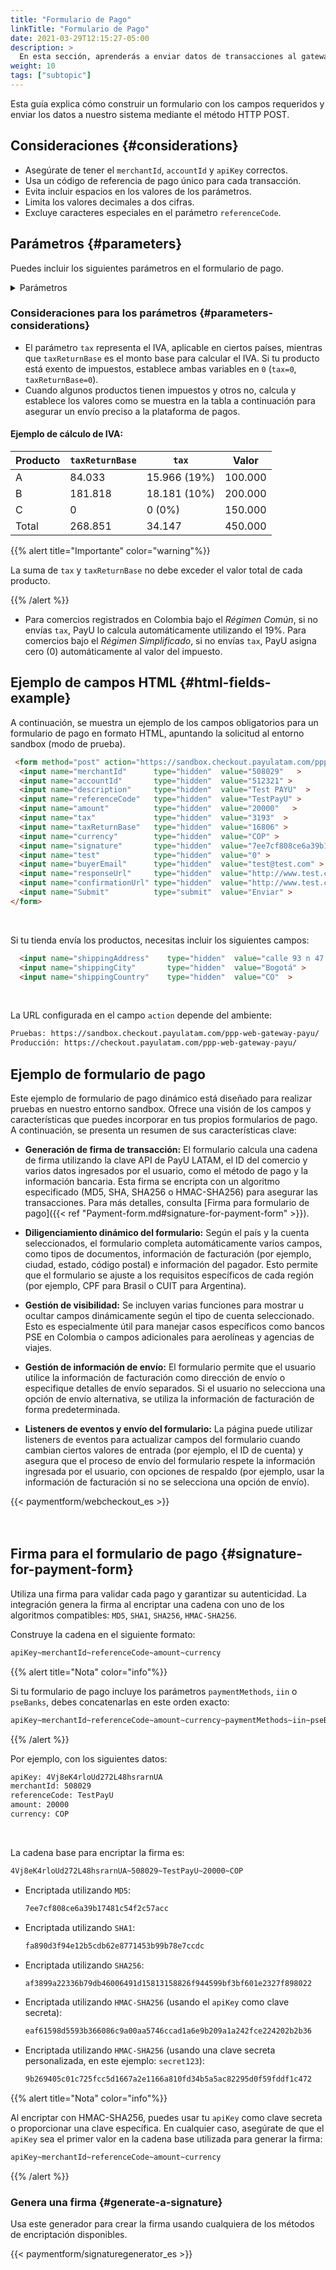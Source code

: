 ```yaml
---
title: "Formulario de Pago"
linkTitle: "Formulario de Pago"
date: 2021-03-29T12:15:27-05:00
description: >
  En esta sección, aprenderás a enviar datos de transacciones al gateway de pagos de PayU utilizando un formulario HTML.
weight: 10
tags: ["subtopic"]
---
```

<script src="/js/searchcodes.js"></script>

Esta guía explica cómo construir un formulario con los campos requeridos y enviar los datos a nuestro sistema mediante el método HTTP POST.

## Consideraciones {#considerations}

* Asegúrate de tener el `merchantId`, `accountId` y `apiKey` correctos.
* Usa un código de referencia de pago único para cada transacción.
* Evita incluir espacios en los valores de los parámetros.
* Limita los valores decimales a dos cifras.
* Excluye caracteres especiales en el parámetro `referenceCode`.

## Parámetros {#parameters}

Puedes incluir los siguientes parámetros en el formulario de pago.

<details>

<summary>Parámetros</summary>

<label for="table1" class="showMandatory"><input type="checkbox" id="table1" name="table1" value="true" onchange="showMandatory(this)"> Mostrar solo campos obligatorios</label>

<br>

<div class="variables"></div>

| Campo | Tipo | Tamaño | Descripción | Obligatorio |
|-|-|-|-|:-:|
| `lng` | Alfanumérico | 3 | Idioma para la pasarela de pagos. <br>[Ver idiomas admitidos]({{< ref "response-codes-and-variables.html#supported-languages" >}}). | No |
| `merchantId` | Numérico | 12 | Número de ID único asignado a tu tienda en el sistema de PayU. Puedes encontrar este número en el correo electrónico de creación de la cuenta. | Sí |
| `accountId` | Numérico | 6 | ID asociado con la cuenta de usuario en cada país. Determina los métodos de pago disponibles para el país correspondiente. | Sí |
| `algorithmSignature` | Alfanumérico | 255 | Algoritmo de hash utilizado para crear la firma digital (campo `signature`). Opciones disponibles: `MD5`, `SHA`, `SHA256` o `HMAC-SHA256`. | No |
| `signature` | Alfanumérico | 255 | Firma digital para la transacción. Consulta [Firma para el formulario de pago]({{< ref "payment-form.md#signature-for-payment-form" >}}) para obtener instrucciones. | Sí |
| `sourceUrl` | Alfanumérico | 255 | URL de origen donde se encuentra el botón de pago del comercio. | No |
| `responseUrl` | Alfanumérico | 255 | URL para la página de respuesta. | No |
| `confirmationUrl` | Alfanumérico | 255 | URL para la página de confirmación. | No |
| `expirationDate` | Alfanumérico | 19 | Fecha de expiración para pagos en efectivo en el formato `AAAA-MM-DD HH:mm:ss`. Debe estar dentro del rango permitido para pagos en efectivo (15 días para Argentina, 7 días para otros). | - |
| `paymentMethods` | Alfanumérico | 255 | Lista de métodos de pago habilitados para la transacción. <br>Esta lista debe estar separada por comas y sin espacios, por ejemplo: `VISA,MASTERCARD`.<br> Puedes incluir cuotas usando guiones, por ejemplo: `VISA-1-3,MASTERCARD-3-5-9`. <br>[Consulta los Métodos de Pago disponibles para tu país en la columna `paymentMethod parameter`]({{< ref "select-your-payment-method.html" >}}). | No |
| `selectedPaymentMethod` | Alfanumérico | 255 | Método de pago preseleccionado cuando el usuario accede al enlace de pago. | No |
| `paymentMethodsDescription` | Alfanumérico | 255 | Descripción de los métodos de pago y Bines aceptados para la transacción. | No |
| `iin` | Alfanumérico | 2048 | Lista de Bines admitidos durante el proceso de pago, separados por comas. _Solo los comercios que validan firmas pueden usar este parámetro._ | No |
| `pseBanks` | Alfanumérico | 255 | Lista de códigos de bancos habilitados para pagos a través de PSE. | No |
| `partnerId` | Alfanumérico | 255 | Campo opcional para especificar el nombre del socio (por ejemplo, ZOOZ). | No |
| `template` | Alfanumérico | 255 | Plantilla que se utilizará para la página de pago. | No |
| `extra1` | Alfanumérico | 255 | Campo adicional para enviar información extra sobre la compra. | No |
| `extra2` | Alfanumérico | 255 | Campo adicional para enviar información extra sobre la compra. | No |
| `extra3` | Alfanumérico | 255 | Campo adicional para enviar información extra sobre la compra. | No |
| `extra4` | Alfanumérico | 255 | Campo adicional para enviar información extra sobre la compra. | No |
| `displayShippingInformation` | Numérico | 1 | Establecer en `1` para solicitar información de envío, o en `0` para deshabilitarla. | No |
| `additionalDeliveryDays` | Numérico | 5 | Días adicionales para la entrega del pedido, que aparecerán en la respuesta de la consulta API como `result.payload.transactions.extraParameters.ADDITIONAL_DELIVERY_DAYS`. | No |
| `displayBuyerComments` | Numérico | 1 | Establecer en `1` para habilitar los comentarios del comprador, o en `0` para deshabilitarlos. Esto aparece en la respuesta de la API como `result.payload.transactions.extraParameters.DISPLAY_BUYER_COMMENTS`. | No |
| `buyerCommentsLabel` | Alfanumérico | 255 | Etiqueta para los comentarios del comprador, que aparece en la respuesta de la API como `result.payload.transactions.extraParameters.BUYER_COMMENTS_LABEL`. | No |
| `isCashOnDeliveryApply` | Numérico | 1 | Establecer en `1` para habilitar el pago contra entrega para la transacción, o en `0` para deshabilitarlo. | No |
| `test` | Numérico | 1 | Indica si la transacción está en modo de prueba (`1`) o en modo de producción (`0`). | No |
| `description` | Alfanumérico | 255 | Descripción de la venta. | Sí |
| `referenceCode` | Alfanumérico | 255 | Referencia única para la venta o el pedido. Debe ser única para cada transacción enviada al sistema, utilizada típicamente para el seguimiento de solicitudes. | Sí |
| `amount` | Numérico | 10 | Importe total de la transacción, que puede incluir dos dígitos decimales. Ej: 10000.00 o 10000. | Sí |
| `tax` | Numérico | 10.2 | Valor del IVA para la transacción. En Colombia, si no se proporciona el IVA, el sistema aplica el 19% automáticamente. Si el IVA está exento, establecer en `0`. | Sí |
| `taxReturnBase` | Numérico | 10.2 | Valor base utilizado para calcular el IVA. Si el producto está exento de IVA, establecer en `0`. | Sí |
| `administrativeFee` | Numérico | 10.2 | Tarifa administrativa de la transacción. | No |
| `taxAdministrativeFee` | Numérico | 10.2 | Impuesto aplicado a la tarifa administrativa. | No |
| `taxAdministrativeFeeReturnBase` | Numérico | 10.2 | Valor base para calcular el impuesto de la tarifa administrativa. | No |
| `discount` | Numérico | 10.2 | Descuento aplicado a la venta. | No |
| `currency` | Alfanumérico | 3 | Moneda utilizada para el pago. En Colombia, las conciliaciones se realizan en pesos colombianos a la tasa representativa del día. <br>[Ver monedas aceptadas]({{< ref "response-codes-and-variables.html#accepted-currencies" >}}). | Sí |
| `airline` | Alfanumérico | 4 | Código de aerolínea para transacciones de aerolíneas. | No |
| `additionalValue` | Numérico | 10.2 | Cualquier valor adicional agregado a la venta. | No |
| `payerFullName` | Alfanumérico | 50 | Nombre completo del pagador, utilizado para completar el formulario de la tarjeta de crédito. | Sí |
| `payerEmail` | Alfanumérico | 255 | Dirección de correo electrónico del pagador. | Sí |
| `payerOfficePhone` | Alfanumérico | Máx. 20 | Número de teléfono de la oficina del pagador. | No |
| `payerPhone` | Alfanumérico | Máx. 20 | Número de teléfono del pagador. | Sí |
| `payerMobilePhone` | Alfanumérico | Máx. 20 | Número de teléfono móvil del pagador. | No |
| `payerDocumentType` | Alfanumérico | 25 | Tipo de documento de identificación utilizado por el pagador. Ejemplos: `CC`, `DNI`. `NIT`, `Pasaporte`. | Sí |
| `payerDocument` | Alfanumérico | 25 | Número de identificación del pagador, utilizado para completar el formulario de la tarjeta de crédito. | Sí |
| `billingCountry` | Alfanumérico | 2 | Código de país ISO para la dirección de facturación. | No |
| `payerState` | Alfanumérico | N/A | Estado de facturación del pagador en código ISO 3166 (ej: SP para São Paulo, AR-C para Buenos Aires). | No |
| `billingCity` | Alfanumérico | 50 | Ciudad asociada con la dirección de facturación. | No |
| `billingAddress` | Alfanumérico | 255 | Dirección de facturación para la transacción. | No |
| `billingAddress2` | Alfanumérico | 255 | Línea de dirección secundaria para la dirección de facturación del pagador. | No |
| `billingAddress3` | Alfanumérico | 255 | Línea de dirección terciaria para la dirección de facturación del pagador. | No |
| `zipCode` | Alfanumérico | 20 | Código postal para la dirección de facturación o envío. | No |
| `buyerFullName` | Alfanumérico | 150 | Nombre completo del comprador. | Sí |
| `buyerEmail` | Alfanumérico | 255 | Dirección de correo electrónico del comprador, utilizada para las notificaciones de la transacción. | Sí |
| `buyerDocumentType` | Alfanumérico | 25 | Tipo de documento de identificación utilizado por el comprador. Ejemplos: `CC`, `DNI`. `NIT`, `Pasaporte`. | Sí |
| `buyerDocument` | Alfanumérico | 25 | Número de identificación del comprador. | Sí |
| `officeTelephone` | Alfanumérico | Máx. 20 | Número de teléfono diurno del comprador. | No |
| `telephone` | Alfanumérico | Máx. 20 | Número de teléfono de residencia del comprador. | Sí |
| `mobilePhone` | Alfanumérico | Máx. 20 | Número de teléfono móvil del comprador, utilizado para completar el formulario de la tarjeta de crédito y como teléfono de contacto. | No |
| `shippingCountry` | Alfanumérico | 2 | Código de país ISO para la dirección de envío. <br><sup>*</sup>Obligatorio si la tienda envía el producto. <br>[Ver países de procesamiento]({{< ref "response-codes-and-variables.html#processing-countries" >}}). | Sí* |
| `shippingState` | Alfanumérico | N/A | Estado de envío del comprador en código ISO 3166 (ej: SP para São Paulo, AR-C para Buenos Aires). | No |
| `shippingCity` | Alfanumérico | 50 | Ciudad a la que el comercio entregará el producto o servicio. <br><sup>*</sup>Obligatorio si la tienda envía el producto. | Sí* |
| `shippingAddress` | Alfanumérico | 255 | Dirección a la que el comercio entregará el producto o servicio. <br><sup>*</sup>Obligatorio si la tienda envía el producto. | Sí* |
| `shippingAddress2` | Alfanumérico | 255 | Línea de dirección secundaria para la dirección de envío del comprador. | No |
| `shippingAddress3` | Alfanumérico | 255 | Línea de dirección terciaria para la dirección de envío del comprador. | No |
| `payerShippingPostalCode` | Alfanumérico | N/A | Código postal de envío del comprador. | No |

</details>

### Consideraciones para los parámetros {#parameters-considerations}

* El parámetro `tax` representa el IVA, aplicable en ciertos países, mientras que `taxReturnBase`  es el monto base para calcular el IVA. Si tu producto está exento de impuestos, establece ambas variables en `0`  (`tax=0`, `taxReturnBase=0`).
* Cuando algunos productos tienen impuestos y otros no, calcula y establece los valores como se muestra en la tabla a continuación para asegurar un envío preciso a la plataforma de pagos.

#### Ejemplo de cálculo de IVA:

| Producto | `taxReturnBase`     | `tax`              | Valor   |
|----------|---------------------|--------------------|---------|
| A        | 84.033              | 15.966 (19%)       | 100.000 |
| B        | 181.818             | 18.181 (10%)       | 200.000 |
| C        | 0                   | 0 (0%)             | 150.000 |
| Total    | 268.851             | 34.147             | 450.000 |

{{% alert title="Importante" color="warning"%}}

La suma de `tax` y `taxReturnBase` no debe exceder el valor total de cada producto.

{{% /alert %}}

* Para comercios registrados en Colombia bajo el _Régimen Común_, si no envías `tax`, PayU lo calcula automáticamente utilizando el 19%. Para comercios bajo el _Régimen Simplificado_, si no envías `tax`, PayU asigna cero (0) automáticamente al valor del impuesto.

## Ejemplo de campos HTML {#html-fields-example}

A continuación, se muestra un ejemplo de los campos obligatorios para un formulario de pago en formato HTML, apuntando la solicitud al entorno sandbox (modo de prueba).

```HTML
 <form method="post" action="https://sandbox.checkout.payulatam.com/ppp-web-gateway-payu/">
  <input name="merchantId"      type="hidden"  value="508029"   >
  <input name="accountId"       type="hidden"  value="512321" >
  <input name="description"     type="hidden"  value="Test PAYU"  >
  <input name="referenceCode"   type="hidden"  value="TestPayU" >
  <input name="amount"          type="hidden"  value="20000"   >
  <input name="tax"             type="hidden"  value="3193"  >
  <input name="taxReturnBase"   type="hidden"  value="16806" >
  <input name="currency"        type="hidden"  value="COP" >
  <input name="signature"       type="hidden"  value="7ee7cf808ce6a39b17481c54f2c57acc"  >
  <input name="test"            type="hidden"  value="0" >
  <input name="buyerEmail"      type="hidden"  value="test@test.com" >
  <input name="responseUrl"     type="hidden"  value="http://www.test.com/response" >
  <input name="confirmationUrl" type="hidden"  value="http://www.test.com/confirmation" >
  <input name="Submit"          type="submit"  value="Enviar" >
</form>
```

<br>

Si tu tienda envía los productos, necesitas incluir los siguientes campos:

```HTML
  <input name="shippingAddress"    type="hidden"  value="calle 93 n 47 - 65"   >
  <input name="shippingCity"       type="hidden"  value="Bogotá" >
  <input name="shippingCountry"    type="hidden"  value="CO"  >
```

<br>

La URL configurada en el campo `action` depende del ambiente:

```HTML
Pruebas: https://sandbox.checkout.payulatam.com/ppp-web-gateway-payu/
Producción: https://checkout.payulatam.com/ppp-web-gateway-payu/
```

## Ejemplo de formulario de pago

Este ejemplo de formulario de pago dinámico está diseñado para realizar pruebas en nuestro entorno sandbox. Ofrece una visión de los campos y características que puedes incorporar en tus propios formularios de pago. A continuación, se presenta un resumen de sus características clave:

* **Generación de firma de transacción:** El formulario calcula una cadena de firma utilizando la clave API de PayU LATAM, el ID del comercio y varios datos ingresados por el usuario, como el método de pago y la información bancaria. Esta firma se encripta con un algoritmo especificado (MD5, SHA, SHA256 o HMAC-SHA256) para asegurar las transacciones. Para más detalles, consulta [Firma para formulario de pago]({{< ref "Payment-form.md#signature-for-payment-form" >}}).

* **Diligenciamiento dinámico del formulario:** Según el país y la cuenta seleccionados, el formulario completa automáticamente varios campos, como tipos de documentos, información de facturación (por ejemplo, ciudad, estado, código postal) e información del pagador. Esto permite que el formulario se ajuste a los requisitos específicos de cada región (por ejemplo, CPF para Brasil o CUIT para Argentina).

* **Gestión de visibilidad:** Se incluyen varias funciones para mostrar u ocultar campos dinámicamente según el tipo de cuenta seleccionado. Esto es especialmente útil para manejar casos específicos como bancos PSE en Colombia o campos adicionales para aerolíneas y agencias de viajes.

* **Gestión de información de envío:** El formulario permite que el usuario utilice la información de facturación como dirección de envío o especifique detalles de envío separados. Si el usuario no selecciona una opción de envío alternativa, se utiliza la información de facturación de forma predeterminada.

* **Listeners de eventos y envío del formulario:** La página puede utilizar listeners de eventos para actualizar campos del formulario cuando cambian ciertos valores de entrada (por ejemplo, el ID de cuenta) y asegura que el proceso de envío del formulario respete la información ingresada por el usuario, con opciones de respaldo (por ejemplo, usar la información de facturación si no se selecciona una opción de envío).

<div>
{{< paymentform/webcheckout_es >}}
</div>

<br>
<br>

## Firma para el formulario de pago {#signature-for-payment-form}

Utiliza una firma para validar cada pago y garantizar su autenticidad. La integración genera la firma al encriptar una cadena con uno de los algoritmos compatibles: `MD5`, `SHA1`, `SHA256`, `HMAC-SHA256`.

Construye la cadena en el siguiente formato:

```HTML
apiKey~merchantId~referenceCode~amount~currency
```

{{% alert title="Nota" color="info"%}}

Si tu formulario de pago incluye los parámetros `paymentMethods`, `iin` o `pseBanks`, debes concatenarlas en este orden exacto:

```HTML
apiKey~merchantId~referenceCode~amount~currency~paymentMethods~iin~pseBanks
```

{{% /alert %}}

Por ejemplo, con los siguientes datos:

```HTML
apiKey: 4Vj8eK4rloUd272L48hsrarnUA  
merchantId: 508029  
referenceCode: TestPayU  
amount: 20000  
currency: COP
```

<br>

La cadena base para encriptar la firma es:

```HTML
4Vj8eK4rloUd272L48hsrarnUA~508029~TestPayU~20000~COP
```

<p>

* Encriptada utilizando `MD5`:

    ```HTML
    7ee7cf808ce6a39b17481c54f2c57acc
    ```

<p>

* Encriptada utilizando `SHA1`:

    ```HTML
    fa890d3f94e12b5cdb62e8771453b99b78e7ccdc
    ```

<p>

* Encriptada utilizando `SHA256`:

    ```HTML
    af3899a22336b79db46006491d15813158826f944599bf3bf601e2327f898022
    ```

<p>

* Encriptada utilizando `HMAC-SHA256` (usando el `apiKey` como clave secreta):

    ```HTML
    eaf61598d5593b366086c9a00aa5746ccad1a6e9b209a1a242fce224202b2b36
    ```

<p>

* Encriptada utilizando `HMAC-SHA256` (usando una clave secreta personalizada, en este ejemplo: `secret123`):

    ```HTML
    9b269405c01c725fcc5d1667a2e1166a810fd34b5a5ac82295d0f59fddf1c472
    ```

{{% alert title="Nota" color="info"%}}

Al encriptar con HMAC-SHA256, puedes usar tu `apiKey` como clave secreta o proporcionar una clave específica. En cualquier caso, asegúrate de que el `apiKey` sea el primer valor en la cadena base utilizada para generar la firma:

```HTML
apiKey~merchantId~referenceCode~amount~currency
```

{{% /alert %}}


### Genera una firma {#generate-a-signature}

Usa este generador para crear la firma usando cualquiera de los métodos de encriptación disponibles.

<div>
{{< paymentform/signaturegenerator_es >}}
</div>
